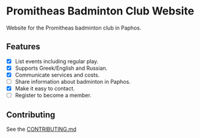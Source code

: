 # Promitheas Badminton Club Website

Website for the Promitheas badminton club in Paphos.

## Features

- [x] List events including regular play.
- [x] Supports Greek/English and Russian.
- [x] Communicate services and costs.
- [ ] Share information about badminton in Paphos.
- [x] Make it easy to contact.
- [ ] Register to become a member.

## Contributing

See the [CONTRIBUTING.md][contributing]

[contributing]:./CONTRIBUTING.md
